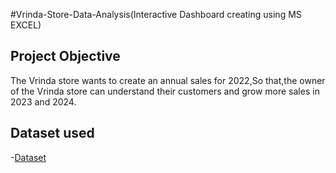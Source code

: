 #Vrinda-Store-Data-Analysis(Interactive Dashboard creating using MS EXCEL)

## Project Objective
The Vrinda store wants to create an annual sales for 2022,So that,the owner of the Vrinda store can understand their customers and grow more sales in 2023 and 2024.

## Dataset used
-<a href="https://github.com/SNEHA-NB/Data-Analysis-Dashboard/blob/main/Vrinda%20Store%20Data%20Analysis.xlsx">Dataset</a>
